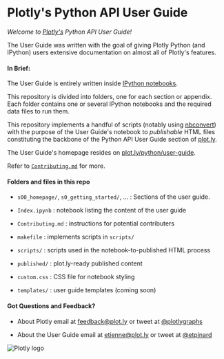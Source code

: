 Plotly's Python API User Guide
===============================

*Welcome to [Plotly's](https://plot.ly) Python API User Guide!*

The User Guide was written with the goal of giving Plotly Python (and IPython)
users extensive documentation on almost all of Plotly's features. 

#### In Brief:

The User Guide is entirely written inside [IPython
notebooks](http://ipython.org/notebook.html). 

This repository is divided into folders, one for each section or
appendix. Each folder contains one or several IPython notebooks and the required
data files to run them.

This repository implements a handful of scripts (notably using
[nbconvert](https://github.com/ipython/nbconvert)) with the purpose of the User
Guide's notebook to *publishable* HTML files constituting the backbone of the
Python API User Guide section of [plot.ly](https://plot.ly).

The User Guide's homepage resides on
[plot.ly/python/user-guide](https://plot.ly/python/user-guide/).

Refer to [`Contributing.md`](./Contributing.md) for more.

#### Folders and files in this repo

* `s00_homepage/`, `s0_getting_started/`, ... : Sections of the user guide.

* `Index.ipynb` : notebook listing the content of the user guide

* `Contributing.md` : instructions for potential contributers

* `makefile` : implements scripts in `scripts/` 

* `scripts/` : scripts used in the notebook-to-published HTML process

* `published/` : plot.ly-ready published content

* `custom.css` : CSS file for notebook styling

* `templates/` : user guide templates (coming soon)

#### Got Questions and Feedback? 

* About Plotly
  email at feedback@plot.ly 
  or tweet at [@plotlygraphs](https://twitter.com/plotlygraphs)

* About the User Guide
  email at etienne@plot.ly
  or tweet at [@etpinard](https://twitter.com/etpinard)

![Plotly logo](http://i.imgur.com/4vwuxdJ.png)

